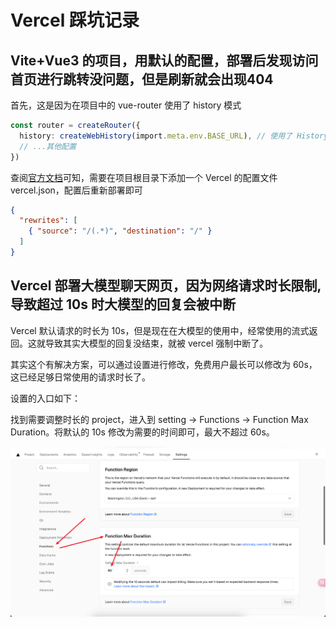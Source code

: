 # Vercel 踩坑记录

## Vite+Vue3 的项目，用默认的配置，部署后发现访问首页进行跳转没问题，但是刷新就会出现404
首先，这是因为在项目中的 vue-router 使用了 history 模式
```ts
const router = createRouter({
  history: createWebHistory(import.meta.env.BASE_URL), // 使用了 History 模式
  // ...其他配置
})
```

查阅[官方文档](https://router.vuejs.org/zh/guide/essentials/history-mode.html#Vercel)可知，需要在项目根目录下添加一个 Vercel 的配置文件 vercel.json，配置后重新部署即可
```json
{
  "rewrites": [
    { "source": "/(.*)", "destination": "/" }
  ]
}
```

## Vercel 部署大模型聊天网页，因为网络请求时长限制,导致超过 10s 时大模型的回复会被中断
Vercel 默认请求的时长为 10s，但是现在在大模型的使用中，经常使用的流式返回。这就导致其实大模型的回复没结束，就被 vercel 强制中断了。

其实这个有解决方案，可以通过设置进行修改，免费用户最长可以修改为 60s，这已经足够日常使用的请求时长了。

设置的入口如下：

找到需要调整时长的 project，进入到 setting -> Functions -> Function Max Duration。将默认的 10s 修改为需要的时间即可，最大不超过 60s。

![设置最大请求超时时间](<../../public/images/skill/设置最大请求超时时间.png>)